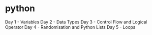 # python

Day 1 - Variables
Day 2 - Data Types
Day 3 - Control Flow and Logical Operator
Day 4 - Randomisation and Python Lists
Day 5 - Loops
